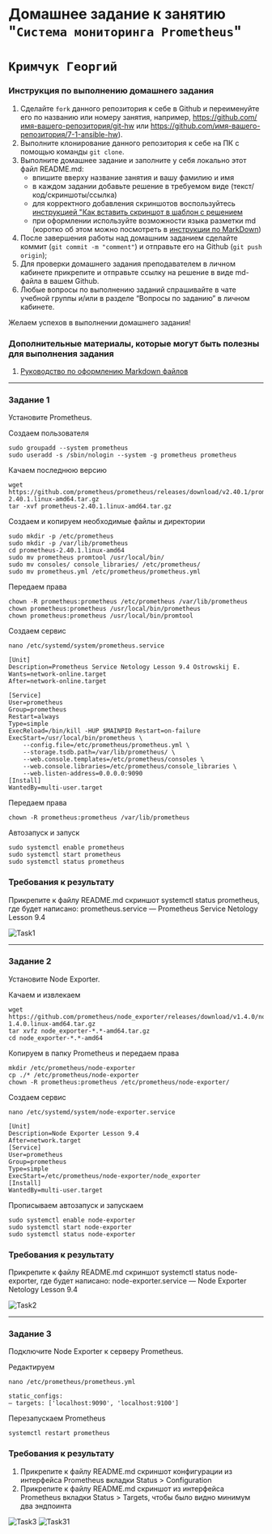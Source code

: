# Домашнее задание к занятию "`Система мониторинга Prometheus`"
# `Кримчук Георгий`


### Инструкция по выполнению домашнего задания

   1. Сделайте `fork` данного репозитория к себе в Github и переименуйте его по названию или номеру занятия, например, https://github.com/имя-вашего-репозитория/git-hw или  https://github.com/имя-вашего-репозитория/7-1-ansible-hw).
   2. Выполните клонирование данного репозитория к себе на ПК с помощью команды `git clone`.
   3. Выполните домашнее задание и заполните у себя локально этот файл README.md:
      - впишите вверху название занятия и вашу фамилию и имя
      - в каждом задании добавьте решение в требуемом виде (текст/код/скриншоты/ссылка)
      - для корректного добавления скриншотов воспользуйтесь [инструкцией "Как вставить скриншот в шаблон с решением](https://github.com/netology-code/sys-pattern-homework/blob/main/screen-instruction.md)
      - при оформлении используйте возможности языка разметки md (коротко об этом можно посмотреть в [инструкции  по MarkDown](https://github.com/netology-code/sys-pattern-homework/blob/main/md-instruction.md))
   4. После завершения работы над домашним заданием сделайте коммит (`git commit -m "comment"`) и отправьте его на Github (`git push origin`);
   5. Для проверки домашнего задания преподавателем в личном кабинете прикрепите и отправьте ссылку на решение в виде md-файла в вашем Github.
   6. Любые вопросы по выполнению заданий спрашивайте в чате учебной группы и/или в разделе “Вопросы по заданию” в личном кабинете.
   
Желаем успехов в выполнении домашнего задания!
   
### Дополнительные материалы, которые могут быть полезны для выполнения задания

1. [Руководство по оформлению Markdown файлов](https://gist.github.com/Jekins/2bf2d0638163f1294637#Code)

---

### Задание 1

Установите Prometheus.

Создаем пользователя
```
sudo groupadd --system prometheus
sudo useradd -s /sbin/nologin --system -g prometheus prometheus
```
Качаем последнюю версию
```
wget https://github.com/prometheus/prometheus/releases/download/v2.40.1/prometheus-2.40.1.linux-amd64.tar.gz
tar -xvf prometheus-2.40.1.linux-amd64.tar.gz
```
Создаем и копируем необходимые файлы и директории
```
sudo mkdir -p /etc/prometheus
sudo mkdir -p /var/lib/prometheus
cd prometheus-2.40.1.linux-amd64
sudo mv prometheus promtool /usr/local/bin/
sudo mv consoles/ console_libraries/ /etc/prometheus/
sudo mv prometheus.yml /etc/prometheus/prometheus.yml
```
Передаем права
```
chown -R prometheus:prometheus /etc/prometheus /var/lib/prometheus 
chown prometheus:prometheus /usr/local/bin/prometheus 
chown prometheus:prometheus /usr/local/bin/promtool
```
Создаем сервис
```
nano /etc/systemd/system/prometheus.service
```
```
[Unit]
Description=Prometheus Service Netology Lesson 9.4 Ostrowskij E.
Wants=network-online.target
After=network-online.target

[Service]
User=prometheus
Group=prometheus
Restart=always
Type=simple
ExecReload=/bin/kill -HUP $MAINPID Restart=on-failure
ExecStart=/usr/local/bin/prometheus \
    --config.file=/etc/prometheus/prometheus.yml \
    --storage.tsdb.path=/var/lib/prometheus/ \
    --web.console.templates=/etc/prometheus/consoles \
    --web.console.libraries=/etc/prometheus/console_libraries \
    --web.listen-address=0.0.0.0:9090
[Install]
WantedBy=multi-user.target
```
Передаем права
```
chown -R prometheus:prometheus /var/lib/prometheus
```
Автозапуск и запуск
```
sudo systemctl enable prometheus
sudo systemctl start prometheus
sudo systemctl status prometheus
```

### Требования к результату

Прикрепите к файлу README.md скриншот systemctl status prometheus, где будет написано: prometheus.service — Prometheus Service Netology Lesson 9.4 

![Task1](https://github.com/George210890/GEOR/blob/main/graph2.png)


---

### Задание 2

Установите Node Exporter.

Качаем и извлекаем
```
wget https://github.com/prometheus/node_exporter/releases/download/v1.4.0/node_exporter-1.4.0.linux-amd64.tar.gz 
tar xvfz node_exporter-*.*-amd64.tar.gz
cd node_exporter-*.*-amd64
```

Копируем в папку Prometheus и передаем права
```
mkdir /etc/prometheus/node-exporter
cp ./* /etc/prometheus/node-exporter
chown -R prometheus:prometheus /etc/prometheus/node-exporter/
```
Создаем сервис
```
nano /etc/systemd/system/node-exporter.service
```
```
[Unit]
Description=Node Exporter Lesson 9.4
After=network.target
[Service]
User=prometheus
Group=prometheus
Type=simple
ExecStart=/etc/prometheus/node-exporter/node_exporter
[Install]
WantedBy=multi-user.target
```
Прописываем автозапуск и запускаем
```
sudo systemctl enable node-exporter
sudo systemctl start node-exporter
sudo systemctl status node-exporter
```

### Требования к результату

Прикрепите к файлу README.md скриншот systemctl status node-exporter, где будет написано: node-exporter.service — Node Exporter Netology Lesson 9.4 

![Task2](https://github.com/George210890/GEOR/blob/main/graph2.png)

---

### Задание 3

Подключите Node Exporter к серверу Prometheus.

Редактируем
```
nano /etc/prometheus/prometheus.yml
```
```
static_configs:
— targets: ['localhost:9090', 'localhost:9100']
```
Перезапускаем Prometheus
```
systemctl restart prometheus
```

### Требования к результату

1. Прикрепите к файлу README.md скриншот конфигурации из интерфейса Prometheus вкладки Status > Configuration
2. Прикрепите к файлу README.md скриншот из интерфейса Prometheus вкладки Status > Targets, чтобы было видно минимум два эндпоинта

![Task3](https://github.com/George210890/GEOR/blob/main/graph30.png)
![Task31](https://github.com/George210890/GEOR/blob/main/graph31.png)
